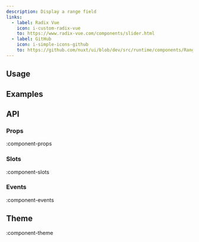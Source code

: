 ```yaml
---
description: Display a range field
links:
  - label: Radix Vue
    icon: i-custom-radix-vue
    to: https://www.radix-vue.com/components/slider.html
  - label: GitHub
    icon: i-simple-icons-github
    to: https://github.com/nuxt/ui/blob/dev/src/runtime/components/Range.vue
---
```


## Usage

## Examples

## API

### Props

:component-props

### Slots

:component-slots

### Events

:component-events

## Theme

:component-theme
